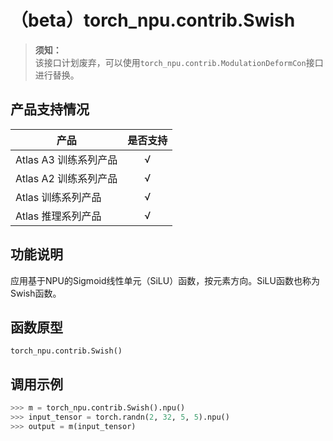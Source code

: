 # （beta）torch_npu.contrib.Swish

>**须知：**<br>
>该接口计划废弃，可以使用`torch_npu.contrib.ModulationDeformCon`接口进行替换。

## 产品支持情况

| 产品                                                         | 是否支持 |
| ------------------------------------------------------------ | :------: |
|<term>Atlas A3 训练系列产品</term>           |    √     |
|<term>Atlas A2 训练系列产品</term> | √   |
|<term>Atlas 训练系列产品</term> | √   |
|<term>Atlas 推理系列产品</term>| √   |

## 功能说明

应用基于NPU的Sigmoid线性单元（SiLU）函数，按元素方向。SiLU函数也称为Swish函数。

## 函数原型

```
torch_npu.contrib.Swish()
```

## 调用示例

```python
>>> m = torch_npu.contrib.Swish().npu()
>>> input_tensor = torch.randn(2, 32, 5, 5).npu()
>>> output = m(input_tensor)
```

